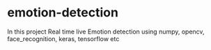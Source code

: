 # emotion-detection
In this project Real time live Emotion detection using numpy, opencv, face_recognition, keras, tensorflow etc
